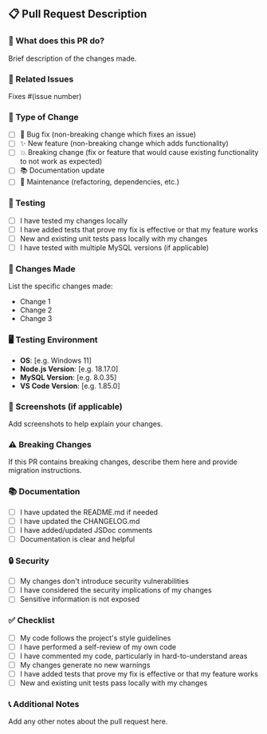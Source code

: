 ## 📋 Pull Request Description

### 🎯 What does this PR do?
Brief description of the changes made.

### 🔗 Related Issues
Fixes #(issue number)

### 🔄 Type of Change
- [ ] 🐛 Bug fix (non-breaking change which fixes an issue)
- [ ] ✨ New feature (non-breaking change which adds functionality)
- [ ] 💥 Breaking change (fix or feature that would cause existing functionality to not work as expected)
- [ ] 📚 Documentation update
- [ ] 🔧 Maintenance (refactoring, dependencies, etc.)

### 🧪 Testing
- [ ] I have tested my changes locally
- [ ] I have added tests that prove my fix is effective or that my feature works
- [ ] New and existing unit tests pass locally with my changes
- [ ] I have tested with multiple MySQL versions (if applicable)

### 📝 Changes Made
List the specific changes made:
- Change 1
- Change 2
- Change 3

### 🖥️ Testing Environment
- **OS**: [e.g. Windows 11]
- **Node.js Version**: [e.g. 18.17.0]
- **MySQL Version**: [e.g. 8.0.35]
- **VS Code Version**: [e.g. 1.85.0]

### 📸 Screenshots (if applicable)
Add screenshots to help explain your changes.

### ⚠️ Breaking Changes
If this PR contains breaking changes, describe them here and provide migration instructions.

### 📚 Documentation
- [ ] I have updated the README.md if needed
- [ ] I have updated the CHANGELOG.md
- [ ] I have added/updated JSDoc comments
- [ ] Documentation is clear and helpful

### 🔒 Security
- [ ] My changes don't introduce security vulnerabilities
- [ ] I have considered the security implications of my changes
- [ ] Sensitive information is not exposed

### ✅ Checklist
- [ ] My code follows the project's style guidelines
- [ ] I have performed a self-review of my own code
- [ ] I have commented my code, particularly in hard-to-understand areas
- [ ] My changes generate no new warnings
- [ ] I have added tests that prove my fix is effective or that my feature works
- [ ] New and existing unit tests pass locally with my changes

### 📞 Additional Notes
Add any other notes about the pull request here.
